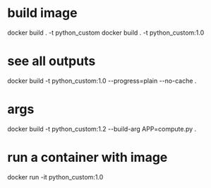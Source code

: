# build image
docker build . -t python_custom
docker build . -t python_custom:1.0

# see all outputs
docker build -t python_custom:1.0 --progress=plain --no-cache .

# args
docker build -t python_custom:1.2 --build-arg APP=compute.py .

# run a container with image
docker run -it python_custom:1.0